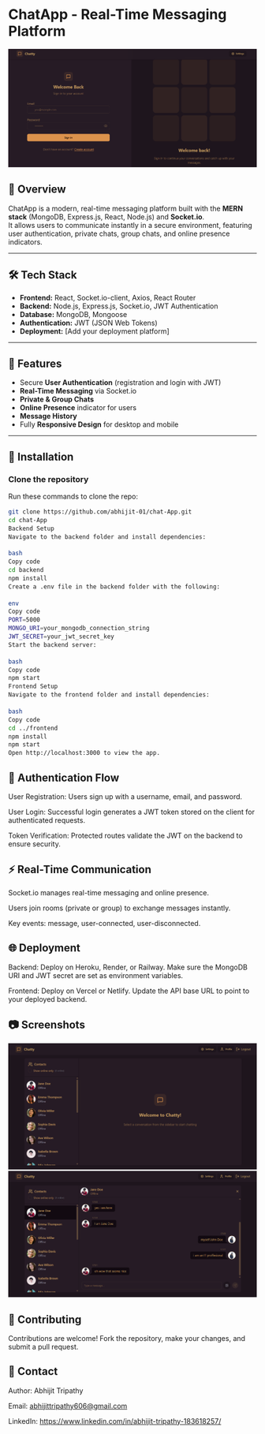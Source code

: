 # ChatApp - Real-Time Messaging Platform

![ChatApp Banner](https://github.com/abhijit-01/chat-App/blob/main/assests/banner.png?raw=true)

## 🚀 Overview

ChatApp is a modern, real-time messaging platform built with the **MERN stack** (MongoDB, Express.js, React, Node.js) and **Socket.io**.  
It allows users to communicate instantly in a secure environment, featuring user authentication, private chats, group chats, and online presence indicators.

---

## 🛠️ Tech Stack

- **Frontend:** React, Socket.io-client, Axios, React Router
- **Backend:** Node.js, Express.js, Socket.io, JWT Authentication
- **Database:** MongoDB, Mongoose
- **Authentication:** JWT (JSON Web Tokens)
- **Deployment:** [Add your deployment platform]

---

## 📸 Features

- Secure **User Authentication** (registration and login with JWT)
- **Real-Time Messaging** via Socket.io
- **Private & Group Chats**
- **Online Presence** indicator for users
- **Message History**
- Fully **Responsive Design** for desktop and mobile

---

## 🔧 Installation

### Clone the repository

Run these commands to clone the repo:

```bash
git clone https://github.com/abhijit-01/chat-App.git
cd chat-App
Backend Setup
Navigate to the backend folder and install dependencies:

bash
Copy code
cd backend
npm install
Create a .env file in the backend folder with the following:

env
Copy code
PORT=5000
MONGO_URI=your_mongodb_connection_string
JWT_SECRET=your_jwt_secret_key
Start the backend server:

bash
Copy code
npm start
Frontend Setup
Navigate to the frontend folder and install dependencies:

bash
Copy code
cd ../frontend
npm install
npm start
Open http://localhost:3000 to view the app.
```

## 🔐 Authentication Flow

User Registration: Users sign up with a username, email, and password.

User Login: Successful login generates a JWT token stored on the client for authenticated requests.

Token Verification: Protected routes validate the JWT on the backend to ensure security.

## ⚡ Real-Time Communication

Socket.io manages real-time messaging and online presence.

Users join rooms (private or group) to exchange messages instantly.

Key events: message, user-connected, user-disconnected.

## 🌐 Deployment

Backend: Deploy on Heroku, Render, or Railway. Make sure the MongoDB URI and JWT secret are set as environment variables.

Frontend: Deploy on Vercel or Netlify. Update the API base URL to point to your deployed backend.

## 📷 Screenshots

![Home Page](https://raw.githubusercontent.com/abhijit-01/chat-App/refs/heads/main/assests/homepage.png)
![Chat Section](https://raw.githubusercontent.com/abhijit-01/chat-App/refs/heads/main/assests/chat-section.png)

## 🤝 Contributing

Contributions are welcome! Fork the repository, make your changes, and submit a pull request.

## 📧 Contact

Author: Abhijit Tripathy

Email: abhijittripathy606@gmail.com

LinkedIn: https://www.linkedin.com/in/abhijit-tripathy-183618257/
